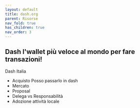 ```yaml
---
layout: default
title: dash.org
parent: Risorse 
nav_fold: true
has_children: true
nav_order: 3
---
```



## Dash l'wallet più veloce al mondo per fare transazioni!

Dash Italia
- Acquisto Posso passarlo in dash 
- Mercato
- Proposal
- Delega vs Responsabilità
- Adozione attività locale 

